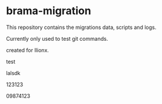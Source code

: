 # brama-migration

This repository contains the migrations data, scripts and logs.

Currently only used to test git commands.

created for Ilionx.

test

lalsdk

123123

09874123
